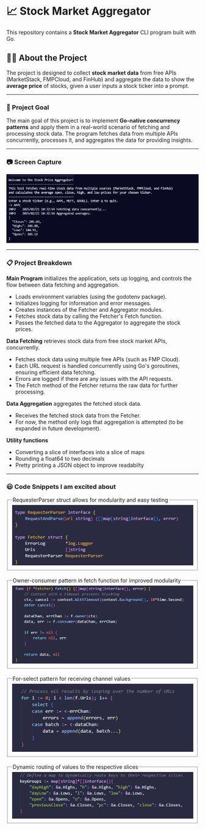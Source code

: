 # 📈 Stock Market Aggregator

This repository contains a **Stock Market Aggregator** CLI program built with Go.

## 🧑‍💻 About the Project

The project is designed to collect **stock market data** from free APIs (MarketStack, FMPCloud, and FinHub) and aggregate the data to show the **average price** of stocks, given a user inputs a stock ticker into a prompt.

---

### 🎯 Project Goal

The main goal of this project is to implement **Go-native concurrency patterns** and apply them in a real-world scenario of fetching and processing stock data. The program fetches data from multiple APIs concurrently, processes it, and aggregates the data for providing insights.

---

### 📷 Screen Capture

<p align="center">
<img src="assets/aggregator.png" alt="Stock Price Aggregator CLI program screenshot">
</p>

---

### 📋 Project Breakdown

**Main Program** initializes the application, sets up logging, and controls the flow between data fetching and aggregation.

- Loads environment variables (using the godotenv package).
- Initializes logging for information and error messages.
- Creates instances of the Fetcher and Aggregator modules.
- Fetches stock data by calling the Fetcher's Fetch function.
- Passes the fetched data to the Aggregator to aggregate the stock prices.

**Data Fetching** retrieves stock data from free stock market APIs, concurrently.

- Fetches stock data using multiple free APIs (such as FMP Cloud).
- Each URL request is handled concurrently using Go's goroutines, ensuring efficient data fetching.
- Errors are logged if there are any issues with the API requests.
- The Fetch method of the Fetcher returns the raw data for further processing.

**Data Aggregation** aggregates the fetched stock data.

- Receives the fetched stock data from the Fetcher.
- For now, the method only logs that aggregation is attempted (to be expanded in future development).

**Utility functions**

- Converting a slice of interfaces into a slice of maps
- Rounding a float64 to two decimals
- Pretty printing a JSON object to improve readabilty

---

### 😃 Code Snippets I am excited about

<fieldset align="center">
<legend align="left">RequesterParser struct allows for modularity and easy testing</legend>
<img src="assets/requester.png" alt="Fetcher and RequesterParser structs">
</fieldset>

<br />

<fieldset align="center">
<legend align="left">Owner-consumer pattern in fetch function for improved modularity</legend>
<img src="assets/fetch.png" alt="Owner-consumer pattern in fetch function">
</fieldset>

<br />

<fieldset align="center">
<legend align="left">For-select pattern for receiving channel values</legend>
<img src="assets/for-select.png" alt="For-select pattern for receiving channel values">
</fieldset>

<br />

<fieldset align="center">
<legend align="left">Dynamic routing of values to the respective slices</legend>
<img src="assets/dynamic.png" alt="Dynamic routing of values to the respective slices">
</fieldset>
